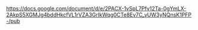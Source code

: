 https://docs.google.com/document/d/e/2PACX-1vSpL7Pfv12Ta-0gYmLX-2AkpS5XGMJg4bddHkcfVL1rVZA3GrIkWqg0CTe8Ev7C_yUW3yNQnsK1PFP-/pub
